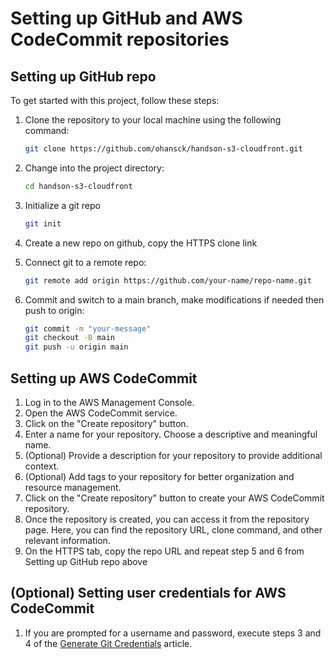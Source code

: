 # Setting up GitHub and AWS CodeCommit repositories

## Setting up GitHub repo

To get started with this project, follow these steps:

1. Clone the repository to your local machine using the following command:
   ``` bash
   git clone https://github.com/ohansck/handson-s3-cloudfront.git
   ```
2. Change into the project directory:
   ``` bash
   cd handson-s3-cloudfront
   ```
3. Initialize a git repo
   ``` bash
   git init
   ```
4. Create a new repo on github, copy the HTTPS clone link

5. Connect git to a remote repo:
   ``` bash
   git remote add origin https://github.com/your-name/repo-name.git
   ```
6. Commit and switch to a main branch, make modifications if needed then push to origin:
   ``` bash
   git commit -m "your-message"
   git checkout -B main
   git push -u origin main
   ```
## Setting up AWS CodeCommit

1. Log in to the AWS Management Console.
2. Open the AWS CodeCommit service.
3. Click on the "Create repository" button.
4. Enter a name for your repository. Choose a descriptive and meaningful name.
5. (Optional) Provide a description for your repository to provide additional context.
6. (Optional) Add tags to your repository for better organization and resource management.
7. Click on the "Create repository" button to create your AWS CodeCommit repository.
8. Once the repository is created, you can access it from the repository page. Here, you can find the repository URL, clone command, and other relevant information.
9. On the HTTPS tab, copy the repo URL and repeat step 5 and 6 from Setting up GitHub repo above

## (Optional) Setting user credentials for AWS CodeCommit

1. If you are prompted for a username and password, execute steps 3 and 4 of the [Generate Git Credentials](https://docs.aws.amazon.com/console/codecommit/connect-gc-np) article.